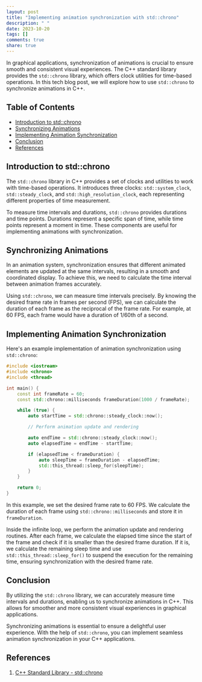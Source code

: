 ```yaml
---
layout: post
title: "Implementing animation synchronization with std::chrono"
description: " "
date: 2023-10-20
tags: []
comments: true
share: true
---
```


In graphical applications, synchronization of animations is crucial to ensure smooth and consistent visual experiences. The C++ standard library provides the `std::chrono` library, which offers clock utilities for time-based operations. In this tech blog post, we will explore how to use `std::chrono` to synchronize animations in C++.

## Table of Contents
- [Introduction to std::chrono](#introduction-to-stdchrono)
- [Synchronizing Animations](#synchronizing-animations)
- [Implementing Animation Synchronization](#implementing-animation-synchronization)
- [Conclusion](#conclusion)
- [References](#references)

## Introduction to std::chrono

The `std::chrono` library in C++ provides a set of clocks and utilities to work with time-based operations. It introduces three clocks: `std::system_clock`, `std::steady_clock`, and `std::high_resolution_clock`, each representing different properties of time measurement.

To measure time intervals and durations, `std::chrono` provides durations and time points. Durations represent a specific span of time, while time points represent a moment in time. These components are useful for implementing animations with synchronization.

## Synchronizing Animations

In an animation system, synchronization ensures that different animated elements are updated at the same intervals, resulting in a smooth and coordinated display. To achieve this, we need to calculate the time interval between animation frames accurately.

Using `std::chrono`, we can measure time intervals precisely. By knowing the desired frame rate in frames per second (FPS), we can calculate the duration of each frame as the reciprocal of the frame rate. For example, at 60 FPS, each frame would have a duration of 1/60th of a second.

## Implementing Animation Synchronization

Here's an example implementation of animation synchronization using `std::chrono`:

```cpp
#include <iostream>
#include <chrono>
#include <thread>

int main() {
    const int frameRate = 60;
    const std::chrono::milliseconds frameDuration(1000 / frameRate);

    while (true) {
        auto startTime = std::chrono::steady_clock::now();

        // Perform animation update and rendering

        auto endTime = std::chrono::steady_clock::now();
        auto elapsedTime = endTime - startTime;

        if (elapsedTime < frameDuration) {
            auto sleepTime = frameDuration - elapsedTime;
            std::this_thread::sleep_for(sleepTime);
        }
    }

    return 0;
}
```

In this example, we set the desired frame rate to 60 FPS. We calculate the duration of each frame using `std::chrono::milliseconds` and store it in `frameDuration`. 

Inside the infinite loop, we perform the animation update and rendering routines. After each frame, we calculate the elapsed time since the start of the frame and check if it is smaller than the desired frame duration. If it is, we calculate the remaining sleep time and use `std::this_thread::sleep_for()` to suspend the execution for the remaining time, ensuring synchronization with the desired frame rate.

## Conclusion

By utilizing the `std::chrono` library, we can accurately measure time intervals and durations, enabling us to synchronize animations in C++. This allows for smoother and more consistent visual experiences in graphical applications.

Synchronizing animations is essential to ensure a delightful user experience. With the help of `std::chrono`, you can implement seamless animation synchronization in your C++ applications.

## References

1. [C++ Standard Library - std::chrono](https://en.cppreference.com/w/cpp/chrono)